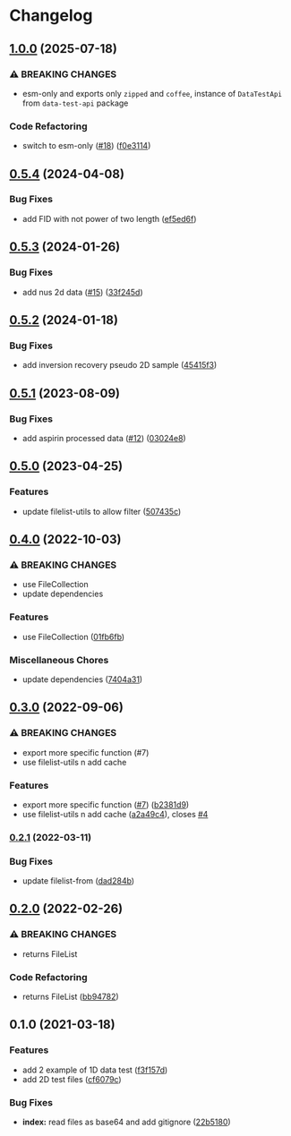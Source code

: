 # Changelog

## [1.0.0](https://github.com/cheminfo/bruker-data-test/compare/v0.5.4...v1.0.0) (2025-07-18)


### ⚠ BREAKING CHANGES

* esm-only and exports only `zipped` and `coffee`, instance of `DataTestApi` from `data-test-api` package

### Code Refactoring

* switch to esm-only ([#18](https://github.com/cheminfo/bruker-data-test/issues/18)) ([f0e3114](https://github.com/cheminfo/bruker-data-test/commit/f0e3114bc9c154aa94ee3e0732de5ba1889b9ea1))

## [0.5.4](https://github.com/cheminfo/bruker-data-test/compare/v0.5.3...v0.5.4) (2024-04-08)


### Bug Fixes

* add FID with not power of two length ([ef5ed6f](https://github.com/cheminfo/bruker-data-test/commit/ef5ed6f3df44bc37b9f4c14eedf7b12acdeca431))

## [0.5.3](https://github.com/cheminfo/bruker-data-test/compare/v0.5.2...v0.5.3) (2024-01-26)


### Bug Fixes

* add nus 2d data ([#15](https://github.com/cheminfo/bruker-data-test/issues/15)) ([33f245d](https://github.com/cheminfo/bruker-data-test/commit/33f245d1fb9fb10cbf1083cb16d7d0c813f3d8d9))

## [0.5.2](https://github.com/cheminfo/bruker-data-test/compare/v0.5.1...v0.5.2) (2024-01-18)


### Bug Fixes

* add inversion recovery pseudo 2D sample ([45415f3](https://github.com/cheminfo/bruker-data-test/commit/45415f3fdd8d7af7fc350675e7413c5875cc954a))

## [0.5.1](https://github.com/cheminfo/bruker-data-test/compare/v0.5.0...v0.5.1) (2023-08-09)


### Bug Fixes

* add aspirin processed data ([#12](https://github.com/cheminfo/bruker-data-test/issues/12)) ([03024e8](https://github.com/cheminfo/bruker-data-test/commit/03024e8efad8531087a8ae77d3704171152881b6))

## [0.5.0](https://github.com/cheminfo/bruker-data-test/compare/v0.4.0...v0.5.0) (2023-04-25)


### Features

* update filelist-utils to allow filter ([507435c](https://github.com/cheminfo/bruker-data-test/commit/507435c9b9f09d9bd7174bdc344d1d7baaadc813))

## [0.4.0](https://www.github.com/cheminfo/bruker-data-test/compare/v0.3.0...v0.4.0) (2022-10-03)


### ⚠ BREAKING CHANGES

* use FileCollection
* update dependencies

### Features

* use FileCollection ([01fb6fb](https://www.github.com/cheminfo/bruker-data-test/commit/01fb6fb0651d8b326b8024f8329c62187969fc6a))


### Miscellaneous Chores

* update dependencies ([7404a31](https://www.github.com/cheminfo/bruker-data-test/commit/7404a317fcb3a1ecd335c0c3915d5cd3ff3fbd5b))

## [0.3.0](https://www.github.com/cheminfo/bruker-data-test/compare/v0.2.1...v0.3.0) (2022-09-06)


### ⚠ BREAKING CHANGES

* export more specific function (#7)
* use filelist-utils n add cache

### Features

* export more specific function ([#7](https://www.github.com/cheminfo/bruker-data-test/issues/7)) ([b2381d9](https://www.github.com/cheminfo/bruker-data-test/commit/b2381d92ab473bbff84cea6046022df39d7c6928))
* use filelist-utils n add cache ([a2a49c4](https://www.github.com/cheminfo/bruker-data-test/commit/a2a49c41a8730677ba6118d039964495a7a70af7)), closes [#4](https://www.github.com/cheminfo/bruker-data-test/issues/4)

### [0.2.1](https://www.github.com/cheminfo/bruker-data-test/compare/v0.2.0...v0.2.1) (2022-03-11)


### Bug Fixes

* update filelist-from ([dad284b](https://www.github.com/cheminfo/bruker-data-test/commit/dad284bb62367b1d57ca85d7b0a1ed4741a31c4e))

## [0.2.0](https://www.github.com/cheminfo/bruker-data-test/compare/v0.1.0...v0.2.0) (2022-02-26)


### ⚠ BREAKING CHANGES

* returns FileList

### Code Refactoring

* returns FileList ([bb94782](https://www.github.com/cheminfo/bruker-data-test/commit/bb9478262aa3513b64b661ddb2f2697ad86463e6))

## 0.1.0 (2021-03-18)


### Features

* add 2 example of 1D data test ([f3f157d](https://github.com/cheminfo/bruker-data-test/commit/f3f157d2b277c06b31357acc5460b8db807da5cc))
* add 2D test files ([cf6079c](https://github.com/cheminfo/bruker-data-test/commit/cf6079cbba29893784e77023be0dc7a4012133b5))


### Bug Fixes

* **index:** read files as base64 and add gitignore ([22b5180](https://github.com/cheminfo/bruker-data-test/commit/22b5180744f2d0ebff91dd996204039606efb657))
